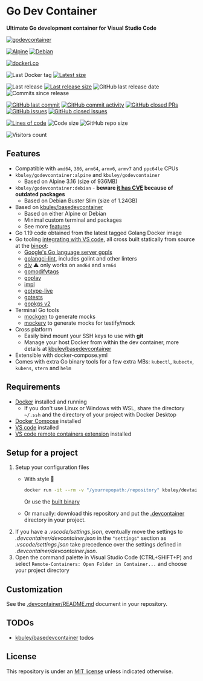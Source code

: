 # Go Dev Container

**Ultimate Go development container for Visual Studio Code**

[![godevcontainer](https://github.com/kbuley/godevcontainer/raw/master/title.png)](https://hub.docker.com/r/kbuley/godevcontainer)

[![Alpine](https://github.com/kbuley/godevcontainer/actions/workflows/alpine.yml/badge.svg)](https://github.com/kbuley/godevcontainer/actions/workflows/alpine.yml)
[![Debian](https://github.com/kbuley/godevcontainer/actions/workflows/debian.yml/badge.svg)](https://github.com/kbuley/godevcontainer/actions/workflows/debian.yml)

[![dockeri.co](https://dockeri.co/image/kbuley/godevcontainer)](https://hub.docker.com/r/kbuley/godevcontainer)

![Last Docker tag](https://img.shields.io/docker/v/kbuley/godevcontainer?sort=semver&label=Last%20Docker%20tag)
[![Latest size](https://img.shields.io/docker/image-size/kbuley/godevcontainer/latest?label=Latest%20image)](https://hub.docker.com/r/kbuley/godevcontainer/tags)

![Last release](https://img.shields.io/github/release/kbuley/godevcontainer?label=Last%20release)
[![Last release size](https://img.shields.io/docker/image-size/kbuley/godevcontainer?sort=semver&label=Last%20released%20image)](https://hub.docker.com/r/kbuley/godevcontainer/tags?page=1&ordering=last_updated)
![GitHub last release date](https://img.shields.io/github/release-date/kbuley/godevcontainer?label=Last%20release%20date)
![Commits since release](https://img.shields.io/github/commits-since/kbuley/godevcontainer/latest?sort=semver)

[![GitHub last commit](https://img.shields.io/github/last-commit/kbuley/godevcontainer.svg)](https://github.com/kbuley/godevcontainer/commits/main)
[![GitHub commit activity](https://img.shields.io/github/commit-activity/y/kbuley/godevcontainer.svg)](https://github.com/kbuley/godevcontainer/graphs/contributors)
[![GitHub closed PRs](https://img.shields.io/github/issues-pr-closed/kbuley/godevcontainer.svg)](https://github.com/kbuley/godevcontainer/pulls?q=is%3Apr+is%3Aclosed)
[![GitHub issues](https://img.shields.io/github/issues/kbuley/godevcontainer.svg)](https://github.com/kbuley/godevcontainer/issues)
[![GitHub closed issues](https://img.shields.io/github/issues-closed/kbuley/godevcontainer.svg)](https://github.com/kbuley/godevcontainer/issues?q=is%3Aissue+is%3Aclosed)

[![Lines of code](https://img.shields.io/tokei/lines/github/kbuley/godevcontainer)](https://github.com/kbuley/godevcontainer)
![Code size](https://img.shields.io/github/languages/code-size/kbuley/godevcontainer)
![GitHub repo size](https://img.shields.io/github/repo-size/kbuley/godevcontainer)

![Visitors count](https://visitor-badge.laobi.icu/badge?page_id=godevcontainer.readme)

## Features

- Compatible with `amd64`, `386`, `arm64`, `armv6`, `armv7` and `ppc64le` CPUs
- `kbuley/godevcontainer:alpine` and `kbuley/godevcontainer`
  - Based on Alpine 3.16 (size of 936MB)
- `kbuley/godevcontainer:debian` - **beware [it has CVE](https://github.com/kbuley/godevcontainer/runs/596825646?check_suite_focus=true) because of outdated packages**
  - Based on Debian Buster Slim (size of 1.24GB)
- Based on [kbuley/basedevcontainer](https://github.com/kbuley/basedevcontainer)
  - Based on either Alpine or Debian
  - Minimal custom terminal and packages
  - See more [features](https://github.com/kbuley/basedevcontainer#features)
- Go 1.19 code obtained from the latest tagged Golang Docker image
- Go tooling [integrating with VS code](https://github.com/Microsoft/vscode-go/wiki/Go-tools-that-the-Go-extension-depends-on), all cross built statically from source at the [binpot](https://github.com/kbuley/binpot):
  - [Google's Go language server gopls](https://github.com/golang/tools/tree/master/gopls)
  - [golangci-lint](https://github.com/golangci/golangci-lint), includes golint and other linters
  - [dlv](https://github.com/go-delve/delve/cmd/dlv) ⚠️ only works on `amd64` and `arm64`
  - [gomodifytags](https://github.com/fatih/gomodifytags)
  - [goplay](https://github.com/haya14busa/goplay)
  - [impl](https://github.com/josharian/impl)
  - [gotype-live](https://github.com/tylerb/gotype-live)
  - [gotests](https://github.com/cweill/gotests)
  - [gopkgs v2](https://github.com/uudashr/gopkgs/tree/master/v2)
- Terminal Go tools
  - [mockgen](https://github.com/golang/mock) to generate mocks
  - [mockery](https://github.com/vektra/mockery) to generate mocks for testify/mock
- Cross platform
  - Easily bind mount your SSH keys to use with **git**
  - Manage your host Docker from within the dev container, more details at [kbuley/basedevcontainer](https://github.com/kbuley/basedevcontainer#features)
- Extensible with docker-compose.yml
- Comes with extra Go binary tools for a few extra MBs: `kubectl`, `kubectx`, `kubens`, `stern` and `helm`

## Requirements

- [Docker](https://www.docker.com/products/docker-desktop) installed and running
  - If you don't use Linux or Windows with WSL, share the directory `~/.ssh` and the directory of your project with Docker Desktop
- [Docker Compose](https://docs.docker.com/compose/install/) installed
- [VS code](https://code.visualstudio.com/download) installed
- [VS code remote containers extension](https://marketplace.visualstudio.com/items?itemName=ms-vscode-remote.remote-containers) installed

## Setup for a project

1. Setup your configuration files
    - With style 💯

        ```sh
        docker run -it --rm -v "/yourrepopath:/repository" kbuley/devtainr:v0.2.0 -dev go -path /repository -name projectname
        ```

        Or use the [built binary](https://github.com/kbuley/devtainr#binary)
    - Or manually: download this repository and put the [.devcontainer](.devcontainer) directory in your project.
1. If you have a *.vscode/settings.json*, eventually move the settings to *.devcontainer/devcontainer.json* in the `"settings"` section as *.vscode/settings.json* take precedence over the settings defined in *.devcontainer/devcontainer.json*.
1. Open the command palette in Visual Studio Code (CTRL+SHIFT+P) and select `Remote-Containers: Open Folder in Container...` and choose your project directory

## Customization

See the [.devcontainer/README.md](.devcontainer/README.md) document in your repository.

## TODOs

- [kbuley/basedevcontainer](https://github.com/kbuley/basedevcontainer) todos

## License

This repository is under an [MIT license](https://github.com/kbuley/godevcontainer/master/LICENSE) unless indicated otherwise.
